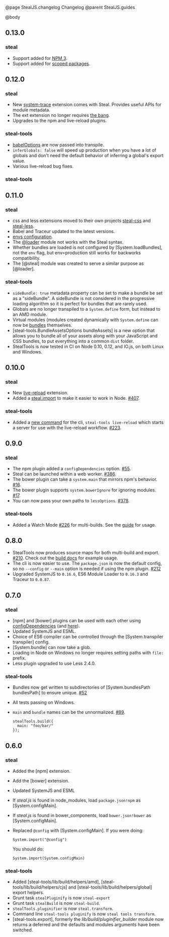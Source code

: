 @page StealJS.changelog Changelog
@parent StealJS.guides

@body

## 0.13.0

### steal

- Support added for [NPM 3](https://github.com/stealjs/steal/pull/522).
- Support added for [scoped packages](https://github.com/stealjs/system-npm/pull/78).

## 0.12.0

### steal

- New [system-trace](https://github.com/stealjs/system-trace) extension comes with Steal. Provides useful APIs for module metadata.
- The ext extension no longer requires [the bang](https://github.com/stealjs/steal/issues/503).
- Upgrades to the npm and live-reload plugins.

### steal-tools

- [babelOptions](https://github.com/stealjs/steal-tools/pull/320) are now passed into transpile.
- `inferGlobals: false` will speed up production when you have a lot of globals and don't need the default behavior of inferring a global's export value.
- Various live-reload bug fixes.

### steal-tools

## 0.11.0

### steal

- css and less extensions moved to their own projects [steal-css](https://github.com/stealjs/steal-css) and [steal-less](https://github.com/stealjs/steal-less).
- Babel and Traceur updated to the latest versions.
- [envs configuration](https://github.com/stealjs/steal/issues/454).
- The [@loader](https://github.com/stealjs/steal/pull/460) module not works with the Steal syntax.
- Whether bundles are loaded is not configured by [System.loadBundles], not the `env` flag, but env=production still works for backworks compatibility.
- The [@steal] module was created to serve a similar purpose as [@loader].

### steal-tools

- `sideBundle: true` metadata property can be set to make a bundle be set as a "sideBundle". A sideBundle is not considered in the progressive loading algorithm so it is perfect for bundles that are rarely used.
- Globals are no longer transpiled to a `System.define` form, but instead to an AMD module.
- Virtual modules (modules created dynamically with `System.define` can now be [bundles](https://github.com/stealjs/steal-tools/pull/276) themselves.
- [steal-tools.BundleAssetsOptions bundleAssets] is a new option that allows you to bundle all of your assets along with your JavaScript and CSS bundles, to put everything into a common `dist` folder.
- StealTools is now tested in CI on Node 0.10, 0.12, and IO.js, on both Linux and Windows.

## 0.10.0

### steal

- New [live-reload](http://stealjs.com/docs/steal.live-reload.html) extension.
- Added a [steal.import](http://stealjs.com/docs/steal.import.html) to make it easier to work in Node. [#407](https://github.com/stealjs/steal/issues/407).

### steal-tools

- Added a [new command](http://stealjs.com/docs/steal-tools.cmd.live-reload.html) for the cli, `steal-tools live-reload` which starts a server for use with the live-reload workflow. [#223](https://github.com/stealjs/steal-tools/pull/233).

## 0.9.0

### steal

- The npm plugin added a `configDependencies` option. [#55](https://github.com/stealjs/system-npm/pull/55).
- Steal can be launched within a web worker. [#386](https://github.com/stealjs/steal/issues/386).
- The bower plugin can take a `system.main` that mirrors npm's behavior. [#16](https://github.com/stealjs/system-bower/pull/16).
- The bower plugin supports `system.bowerIgnore` for ignoring modules. [#17](https://github.com/stealjs/system-bower/pull/17).
- You can now pass your own paths to `lessOptions`. [#378](https://github.com/stealjs/steal/pull/378).

### steal-tools

- Added a Watch Mode [#226](https://github.com/stealjs/steal-tools/pull/226) for multi-builds. See the [guide](http://stealjs.com/docs/steal-tools.guides.watch_mode.html) for usage.

## 0.8.0

- StealTools now produces source maps for both multi-build and export. [#210](https://github.com/stealjs/steal-tools/pull/210). Check out the [build docs](http://stealjs.com/docs/steal-tools.build.html) for example usage.
- The cli is now easier to use. The `package.json` is now the default config, so no `--config` or `--main` option is needed if using the npm plugin. [#212](https://github.com/stealjs/steal-tools/pull/212)
- Upgraded SystemJS to `0.16.6`, ES6 Module Loader to `0.16.3` and Traceur to `0.0.87`.

## 0.7.0

### steal

- [npm] and [bower] plugins can be used with each other using [configDependencies](http://stealjs.com/docs/npm.html)
(and [here](http://stealjs.com/docs/bower.html)).
- Updated SystemJS and ESML.
- Choice of ES6 compiler can be controlled through the [System.transpiler transpiler] config.
- [System.bundle] can now take a glob.
- Loading in Node on Windows no longer requires setting paths with `file:` prefix.
- Less plugin upgraded to use Less 2.4.0.

### steal-tools

- Bundles now get written to subdirectories of [System.bundlesPath bundlesPath] to ensure unique. [#52](https://github.com/bitovi/steal-tools/pull/54)
- All tests passing on Windows.
- `main` and `bundle` names can be the unnormalized. [#89](https://github.com/bitovi/steal-tools/issues/89).

      stealTools.build({
        main: "foo/bar/"
      });

## 0.6.0

### steal

- Added the [npm] extension.
- Add the [bower] extension.
- Updated SystemJS and ESML
- If _steal.js_ is found in node_modules, 
  load `package.json!npm` as [System.configMain].
- If _steal.js_ is found in bower_components, load
  `bower.json!bower` as [System.configMain].
- Replaced `@config` with [System.configMain]. If you were doing:
      
      System.import("@config")
      
  You should do:
  
      System.import(System.configMain)

### steal-tools


- Added [steal-tools/lib/build/helpers/amd],
  [steal-tools/lib/build/helpers/cjs] and
  [steal-tools/lib/build/helpers/global] export helpers.
- Grunt task `stealPluginify` is now `steal-export`
- Grunt task `stealBuild` is now `steal-build`.
- `stealTools.pluginifier` is now `steal.transform`.
- Command line `steal-tools pluginify` is now `steal tools transform`.
- [steal-tools.export], formerly the _lib/build/pluginifier_builder_ module
  now returns a deferred and the defaults and modules arguments have been switched.
